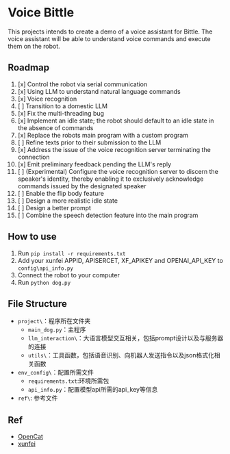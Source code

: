 # Voice Bittle

This projects intends to create a demo of a voice assistant for Bittle. The voice assistant will be able to understand voice commands and execute them on the robot.

## Roadmap

1. [x] Control the robot via serial communication
2. [x] Using LLM to understand natural language commands
3. [x] Voice recognition
4. [ ] Transition to a domestic LLM
5. [x] Fix the multi-threading bug
6. [x] Implement an idle state; the robot should default to an idle state in the absence of commands
7. [x] Replace the robots main program with a custom program
8. [ ] Refine texts prior to their submission to the LLM
9. [x] Address the issue of the voice recognition server terminating the connection
10. [x] Emit preliminary feedback pending the LLM's reply
11. [ ] (Experimental) Configure the voice recognition server to discern the speaker's identity, thereby enabling it to exclusively acknowledge commands issued by the designated speaker
12. [ ] Enable the flip body feature
13. [ ] Design a more realistic idle state
14. [ ] Design a better prompt
15. [ ] Combine the speech detection feature into the main program

## How to use

1. Run `pip install -r requirements.txt`
2. Add your xunfei APPID, APISERCET, XF_APIKEY and OPENAI_API_KEY to `config\api_info.py`
3. Connect the robot to your computer
4. Run `python dog.py`

## File Structure

- `project\`：程序所在文件夹
  - `main_dog.py`：主程序
  - `llm_interaction\`：大语言模型交互相关，包括prompt设计以及与服务器的连接
  - `utils\`：工具函数，包括语音识别、向机器人发送指令以及json格式化相关函数
- `env_config\`：配置所需文件
  - `requirements.txt`:环境所需包
  - `api_info.py`：配置模型api所需的api_key等信息
- `ref\`: 参考文件

## Ref

- [OpenCat](https://github.com/PetoiCamp/OpenCat/tree/main/serialMaster)
- [xunfei](https://www.xfyun.cn/doc/asr/voicedictation/API.html#%E6%8E%A5%E5%8F%A3%E8%AF%B4%E6%98%8E)

